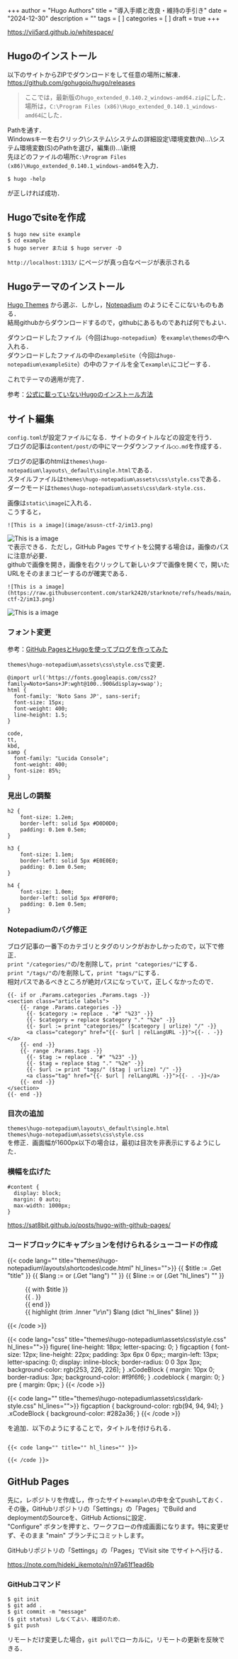 +++
author = "Hugo Authors"
title = "導入手順と改良・維持の手引き"
date = "2024-12-30"
description = ""
tags = [
]
categories = [
]
draft = true
+++

<!--more-->

https://vii5ard.github.io/whitespace/

## Hugoのインストール
以下のサイトからZIPでダウンロードをして任意の場所に解凍．  
https://github.com/gohugoio/hugo/releases  
> ここでは，最新版の`hugo_extended_0.140.2_windows-amd64.zip`にした．  
場所は，`C:\Program Files (x86)\Hugo_extended_0.140.1_windows-amd64`にした．

Pathを通す．  
Windowsキーを右クリック\システム\システムの詳細設定\環境変数(N)…\システム環境変数(S)のPathを選び，編集(I)…\新規  
先ほどのファイルの場所`C:\Program Files (x86)\Hugo_extended_0.140.1_windows-amd64`を入力．

```
$ hugo -help
```
が正しければ成功．

## Hugoでsiteを作成
```
$ hugo new site example
$ cd example
$ hugo server または $ hugo server -D
```
`http://localhost:1313/` にページが真っ白なページが表示される

## Hugoテーマのインストール
[Hugo Themes](https://themes.gohugo.io/) から選ぶ．しかし，[Notepadium](https://github.com/cntrump/hugo-notepadium) のようにそこにないものもある．  
結局githubからダウンロードするので，githubにあるものであれば何でもよい．

ダウンロードしたファイル（今回は`hugo-notepadium`）を`example\themes`の中へ入れる．  
ダウンロードしたファイルの中の`exampleSite`（今回は`hugo-notepadium\exampleSite`）の中のファイルを全て`example\`にコピーする．

これでテーマの適用が完了．

参考：[公式に載っていないHugoのインストール方法](https://qiita.com/utibori1/items/46fde79958ec9202d6c4)

## サイト編集
`config.toml`が設定ファイルになる．サイトのタイトルなどの設定を行う．  
ブログの記事は`content/post/`の中にマークダウンファイル`○○.md`を作成する．  

ブログの記事のhtmlは`themes\hugo-notepadium\layouts\_default\single.html`である．  
スタイルファイルは`themes\hugo-notepadium\assets\css\style.css`である．  
ダークモードは`themes\hugo-notepadium\assets\css\dark-style.css`．  

画像は`static\image`に入れる．  
こうすると，  
```
![This is a image](image/asusn-ctf-2/im13.png)  
```
![This is a image](image/asusn-ctf-2/im13.png)  
で表示できる．ただし，GitHub Pages でサイトを公開する場合は，画像のパスに注意が必要．  
githubで画像を開き，画像を右クリックして新しいタブで画像を開くで，開いたURLをそのままコピーするのが確実である．  
```
![This is a image](https://raw.githubusercontent.com/stark2420/starknote/refs/heads/main/static/image/asusn-ctf-2/im13.png)
```
![This is a image](https://raw.githubusercontent.com/stark2420/starknote/refs/heads/main/static/image/asusn-ctf-2/im13.png)


### フォント変更
参考：[GitHub PagesとHugoを使ってブログを作ってみた](https://natsu-dev.github.io/posts/2021-02-28/)

`themes\hugo-notepadium\assets\css\style.css`で変更．
```
@import url('https://fonts.googleapis.com/css2?family=Noto+Sans+JP:wght@100..900&display=swap');
html {
  font-family: 'Noto Sans JP', sans-serif;
  font-size: 15px;
  font-weight: 400;
  line-height: 1.5;
}

code,
tt,
kbd,
samp {
  font-family: "Lucida Console";
  font-weight: 400;
  font-size: 85%;
}
```

### 見出しの調整
```
h2 {
	font-size: 1.2em;
	border-left: solid 5px #D0D0D0;
	padding: 0.1em 0.5em;
}

h3 {
	font-size: 1.1em;
	border-left: solid 5px #E0E0E0;
	padding: 0.1em 0.5em;
}

h4 {
	font-size: 1.0em;
	border-left: solid 5px #F0F0F0;
	padding: 0.1em 0.5em;
}
```

### Notepadiumのバグ修正
ブログ記事の一番下のカテゴリとタグのリンクがおかしかったので，以下で修正．  
`print "/categories/"`の/を削除して，`print "categories/"`にする．  
`print "/tags/"`の/を削除して，`print "tags/"`にする．  
相対パスであるべきところが絶対パスになっていて，正しくなかったので．
```
{{- if or .Params.categories .Params.tags -}}
<section class="article labels">
    {{- range .Params.categories -}}
      {{- $category := replace . "#" "%23" -}}
      {{- $category = replace $category "." "%2e" -}}
      {{- $url := print "categories/" ($category | urlize) "/" -}}
      <a class="category" href="{{- $url | relLangURL -}}">{{- . -}}</a>
    {{- end -}}
    {{- range .Params.tags -}}
      {{- $tag := replace . "#" "%23" -}}
      {{- $tag = replace $tag "." "%2e" -}}
      {{- $url := print "tags/" ($tag | urlize) "/" -}}
      <a class="tag" href="{{- $url | relLangURL -}}">{{- . -}}</a>
    {{- end -}}
</section>
{{- end -}}
```

### 目次の追加
`themes\hugo-notepadium\layouts\_default\single.html`  
`themes\hugo-notepadium\assets\css\style.css`  
を修正．画面幅が1600px以下の場合は，最初は目次を非表示にするようにした．

### 横幅を広げた
```
#content {
  display: block;
  margin: 0 auto;
  max-width: 1000px;
}
```

https://sat8bit.github.io/posts/hugo-with-github-pages/

### コードブロックにキャプションを付けられるシューコードの作成

{{< code lang="" title="themes\hugo-notepadium\layouts\shortcodes\code.html" hl_lines="">}}
{{ $title := .Get "title" }}
{{ $lang := or (.Get "lang") "" }}
{{ $line := or (.Get "hl_lines") "" }}
<figure class="xCodeBlock">
{{ with $title }}<figcaption class="xCodeBlock_title">{{ . }}</figcaption>{{ end }}
<div class="xCodeBlock_code">{{ highlight (trim .Inner "\r\n") $lang (dict "hl_lines" $line) }}</div>
</figure>
{{< /code >}}

{{< code lang="css" title="themes\hugo-notepadium\assets\css\style.css" hl_lines="">}}
figure{
  line-height: 18px;
  letter-spacing: 0;
} 
figcaption {
  font-size: 12px;
  line-height: 22px;
  padding: 3px 6px 0 6px;;
  margin-left: 13px;
  letter-spacing: 0;
  display: inline-block;
  border-radius: 0 0 3px 3px;
  background-color: rgb(253, 226, 226);
}
.xCodeBlock {
  margin: 10px 0;
  border-radius: 3px;
  background-color: #f9f6f6;
}
.codeblock {
  margin: 0;
}
pre {
  margin: 0px;
}
{{< /code >}}

{{< code lang="" title="themes\hugo-notepadium\assets\css\dark-style.css" hl_lines="">}}
figcaption {
  background-color: rgb(94, 94, 94);
}
.xCodeBlock {
  background-color: #282a36;
}
{{< /code >}}

を追加．以下のようにすることで，タイトルを付けられる．
<pre><code>
&#123;&#123;&#60; code lang="" title="" hl_lines="" &#125;&#125;&#62;

&#123;&#123;&#60; /code &#125;&#125;&#62;
</code></pre>


## GitHub Pages
先に，レポジトリを作成し，作ったサイト`example\`の中を全てpushしておく．  
その後，GitHubリポジトリの「Settings」の「Pages」でBuild and deploymentのSourceを、GitHub Actionsに設定．  
"Configure" ボタンを押すと、ワークフローの作成画面になります。特に変更せず、そのまま "main" ブランチにコミットします。  

GitHubリポジトリの「Settings」の「Pages」でVisit site でサイトへ行ける．

https://note.com/hideki_ikemoto/n/n97a61f1ead6b

### GitHubコマンド
```
$ git init
$ git add .
$ git commit -m "message"
($ git status) しなくてよい．確認のため．
$ git push
```
リモートだけ変更した場合，`git pull`でローカルに，リモートの更新を反映できる．
